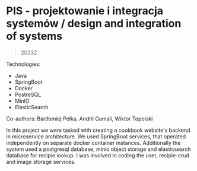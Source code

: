 # PIS - projektowanie i integracja systemów / design and integration of systems
> 2023Z

Technologies:
- Java
- SpringBoot
- Docker
- PostreSQL
- MinIO
- ElasticSearch

Co-authors:
Bartłomiej Pełka, Andrii Gamali, Wiktor Topolski

In this project we were tasked with creating a cookbook website's backend in microservice architecture. We used SpringBoot services, that operated independently on separate docker container instances. Additionally the system used a postgresql database, minio object storage and elasticsearch database for recipie lookup. I was involved in coding the user, recipie-crud and image storage services.